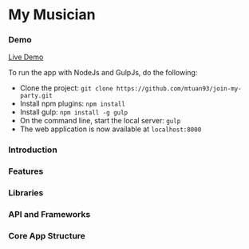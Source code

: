 # My Musician

### Demo
[Live Demo](https://artist-search-engine.firebaseapp.com)

To run the app with NodeJs and GulpJs, do the following:

* Clone the project: `git clone https://github.com/mtuan93/join-my-party.git`
* Install npm plugins: `npm install`
* Install gulp: `npm install -g gulp`
* On the command line, start the local server: `gulp`
* The web application is now available at `localhost:8000`

### Introduction


### Features


### Libraries


### API and Frameworks


### Core App Structure